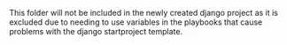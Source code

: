 This folder will not be included in the newly created django project as it is excluded due to needing to use variables in the playbooks that cause problems with the django startproject template.
